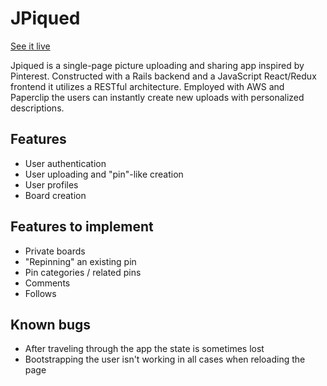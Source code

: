 # JPiqued

[See it live](https://jpiqued.herokuapp.com/)

Jpiqued is a single-page picture uploading and sharing app inspired by Pinterest. Constructed with a Rails backend and a JavaScript React/Redux frontend it utilizes a RESTful architecture. Employed with AWS and Paperclip the users can instantly create new uploads with personalized descriptions.

## Features
* User authentication
* User uploading and "pin"-like creation
* User profiles
* Board creation

## Features to implement
* Private boards
* "Repinning" an existing pin 
* Pin categories / related pins
* Comments
* Follows

## Known bugs
* After traveling through the app the state is sometimes lost
* Bootstrapping the user isn't working in all cases when reloading the page
